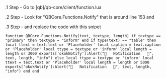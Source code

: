.1 Step - Go to [qb]/qb-core/client/function.lua


.2 Step - Look for "QBCore.Functions.Notify" that is around line 153 and 

.3 Step - and replace the code with this snipet 

`function QBCore.Functions.Notify(text, textype, length)
    if textype == "primary" then textype = "inform" end
    if type(text) == "table" then
        local ttext = text.text or 'Placeholder'
        local caption = text.caption or 'Placeholder'
        local ttype = textype or 'inform'
        local length = length or 3000
        exports['okokNotify']:Alert("🔔   Notification   🔔", text, length, "info")
    else
        local ttype = textype or 'inform'
        local ttext = text.text or 'Placeholder'
        local length = length or 5000
        exports['okokNotify']:Alert("🔔   Notification   🔔", text, length, "info")
    end
end`
